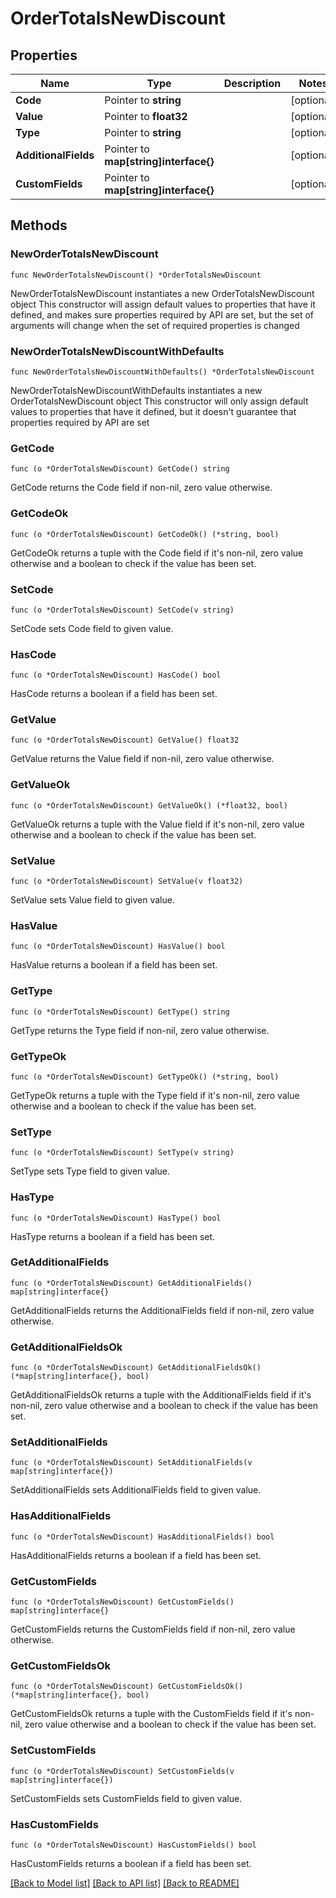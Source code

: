 # OrderTotalsNewDiscount

## Properties

Name | Type | Description | Notes
------------ | ------------- | ------------- | -------------
**Code** | Pointer to **string** |  | [optional] 
**Value** | Pointer to **float32** |  | [optional] 
**Type** | Pointer to **string** |  | [optional] 
**AdditionalFields** | Pointer to **map[string]interface{}** |  | [optional] 
**CustomFields** | Pointer to **map[string]interface{}** |  | [optional] 

## Methods

### NewOrderTotalsNewDiscount

`func NewOrderTotalsNewDiscount() *OrderTotalsNewDiscount`

NewOrderTotalsNewDiscount instantiates a new OrderTotalsNewDiscount object
This constructor will assign default values to properties that have it defined,
and makes sure properties required by API are set, but the set of arguments
will change when the set of required properties is changed

### NewOrderTotalsNewDiscountWithDefaults

`func NewOrderTotalsNewDiscountWithDefaults() *OrderTotalsNewDiscount`

NewOrderTotalsNewDiscountWithDefaults instantiates a new OrderTotalsNewDiscount object
This constructor will only assign default values to properties that have it defined,
but it doesn't guarantee that properties required by API are set

### GetCode

`func (o *OrderTotalsNewDiscount) GetCode() string`

GetCode returns the Code field if non-nil, zero value otherwise.

### GetCodeOk

`func (o *OrderTotalsNewDiscount) GetCodeOk() (*string, bool)`

GetCodeOk returns a tuple with the Code field if it's non-nil, zero value otherwise
and a boolean to check if the value has been set.

### SetCode

`func (o *OrderTotalsNewDiscount) SetCode(v string)`

SetCode sets Code field to given value.

### HasCode

`func (o *OrderTotalsNewDiscount) HasCode() bool`

HasCode returns a boolean if a field has been set.

### GetValue

`func (o *OrderTotalsNewDiscount) GetValue() float32`

GetValue returns the Value field if non-nil, zero value otherwise.

### GetValueOk

`func (o *OrderTotalsNewDiscount) GetValueOk() (*float32, bool)`

GetValueOk returns a tuple with the Value field if it's non-nil, zero value otherwise
and a boolean to check if the value has been set.

### SetValue

`func (o *OrderTotalsNewDiscount) SetValue(v float32)`

SetValue sets Value field to given value.

### HasValue

`func (o *OrderTotalsNewDiscount) HasValue() bool`

HasValue returns a boolean if a field has been set.

### GetType

`func (o *OrderTotalsNewDiscount) GetType() string`

GetType returns the Type field if non-nil, zero value otherwise.

### GetTypeOk

`func (o *OrderTotalsNewDiscount) GetTypeOk() (*string, bool)`

GetTypeOk returns a tuple with the Type field if it's non-nil, zero value otherwise
and a boolean to check if the value has been set.

### SetType

`func (o *OrderTotalsNewDiscount) SetType(v string)`

SetType sets Type field to given value.

### HasType

`func (o *OrderTotalsNewDiscount) HasType() bool`

HasType returns a boolean if a field has been set.

### GetAdditionalFields

`func (o *OrderTotalsNewDiscount) GetAdditionalFields() map[string]interface{}`

GetAdditionalFields returns the AdditionalFields field if non-nil, zero value otherwise.

### GetAdditionalFieldsOk

`func (o *OrderTotalsNewDiscount) GetAdditionalFieldsOk() (*map[string]interface{}, bool)`

GetAdditionalFieldsOk returns a tuple with the AdditionalFields field if it's non-nil, zero value otherwise
and a boolean to check if the value has been set.

### SetAdditionalFields

`func (o *OrderTotalsNewDiscount) SetAdditionalFields(v map[string]interface{})`

SetAdditionalFields sets AdditionalFields field to given value.

### HasAdditionalFields

`func (o *OrderTotalsNewDiscount) HasAdditionalFields() bool`

HasAdditionalFields returns a boolean if a field has been set.

### GetCustomFields

`func (o *OrderTotalsNewDiscount) GetCustomFields() map[string]interface{}`

GetCustomFields returns the CustomFields field if non-nil, zero value otherwise.

### GetCustomFieldsOk

`func (o *OrderTotalsNewDiscount) GetCustomFieldsOk() (*map[string]interface{}, bool)`

GetCustomFieldsOk returns a tuple with the CustomFields field if it's non-nil, zero value otherwise
and a boolean to check if the value has been set.

### SetCustomFields

`func (o *OrderTotalsNewDiscount) SetCustomFields(v map[string]interface{})`

SetCustomFields sets CustomFields field to given value.

### HasCustomFields

`func (o *OrderTotalsNewDiscount) HasCustomFields() bool`

HasCustomFields returns a boolean if a field has been set.


[[Back to Model list]](../README.md#documentation-for-models) [[Back to API list]](../README.md#documentation-for-api-endpoints) [[Back to README]](../README.md)


